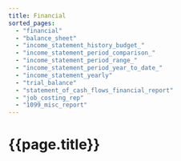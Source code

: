 ```yaml
---
title: Financial
sorted_pages:
  - "financial"
  - "balance_sheet"
  - "income_statement_history_budget_"
  - "income_statement_period_comparison_"
  - "income_statement_period_range_"
  - "income_statement_period_year_to_date_"
  - "income_statement_yearly"
  - "trial_balance"
  - "statement_of_cash_flows_financial_report"
  - "job_costing_rep"
  - "1099_misc_report"
---
```

# {{page.title}}
